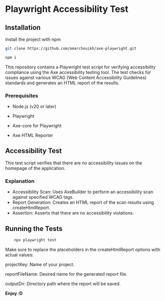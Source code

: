 # Playwright Accessibility Test


## Installation
Install the project with npm

```bash
git clone https://github.com/omarchouikh/axe-playwright.git
```
```bash
npm i
```

This repository contains a Playwright test script for verifying accessibility compliance using the Axe accessibility testing tool. The test checks for issues against various WCAG (Web Content Accessibility Guidelines) standards and generates an HTML report of the results.

### Prerequisites
- Node.js (v20 or later)

- Playwright

- Axe-core for Playwright

- Axe HTML Reporter


## Accessibility Test
This test script verifies that there are no accessibility issues on the homepage of the application.

### Explanation
- Accessibility Scan: Uses AxeBuilder to perform an accessibility scan against specified WCAG tags.
- Report Generation: Creates an HTML report of the scan results using createHtmlReport.
- Assertion: Asserts that there are no accessibility violations.


## Running the Tests
```bash
    npx playwright test
```

Make sure to replace the placeholders in the createHtmlReport options with actual values:

projectKey: Name of your project.

reportFileName: Desired name for the generated report file.

outputDir: Directory path where the report will be saved.

**Enjoy :D**
